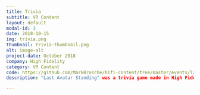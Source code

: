 ```yaml
---
title: Trivia
subtitle: VR Content
layout: default
modal-id: 3
date: 2018-10-15
img: trivia.png
thumbnail: trivia-thumbnail.png
alt: image-alt
project-date: October 2018
company: High Fidelity
category: VR Content
code: https://github.com/MarkBrosche/hifi-content/tree/master/events/lastAvatarStandingTrivia
description: "Last Avatar Standing" was a trivia game made in High Fidelity where a host would put questions and answers on board, and players had to move themselves onto the corresponding colored square to pick the answer they believed was right.  If correct, players remain on the board and the prize money increases. If incorrect, players are teleported out of the game.  The last player remaining wins whatever cash is in the prize pot.  This event featured in its own domain, as well as many High Fidelity events such as FUTVRELANDS, Zombie Island, Load Tests, Multi-Con and more.

---
```

